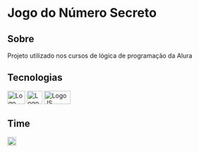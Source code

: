 <h1>Jogo do Número Secreto</h1>

<h2>Sobre</h2>
<p>Projeto utilizado nos cursos de lógica de programação da Alura</p>

## Tecnologias
<div>
 <img width="40vw" height="30vh" src="https://github.com/ritterizando/jogo-do-numero-secreto/assets/89404320/92d1f4ab-a192-4096-a214-8f85332d8549" alt="Logo HTML" /> 
 <img width="35vw" height="30vh" src="https://github.com/ritterizando/jogo-do-numero-secreto/assets/89404320/b7b8dcc7-2c10-4021-b98a-765ba6d5c428" alt="Logo CSS" /> 
 <img width="60vw" height="30vh" src="https://github.com/ritterizando/jogo-do-numero-secreto/assets/89404320/03e27043-a03d-44db-8148-8864a4e32192" alt="Logo JS" /> 
</div>

## Time

<div>
<a href="https://www.instagram.com/arthuritter_/"><img width="20vh height="25pvh" style="text-align: center;" src="https://uploaddeimagens.com.br/imagens/Z0BPm3w" alt="Foto de Arthur" /></a>
</div>
